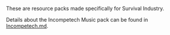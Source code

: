 These are resource packs made specifically for Survival Industry.

Details about the Incompetech Music pack can be found in [Incompetech.md](incompetech.md).
